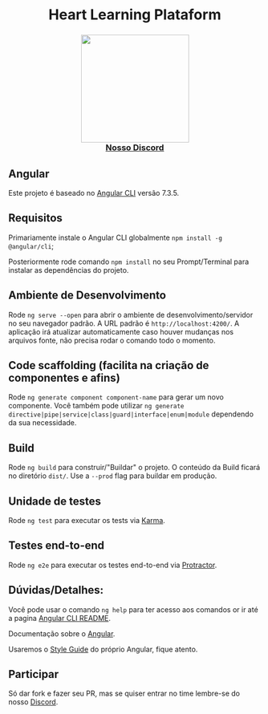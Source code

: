 <h1 align="center">
  Heart Learning Plataform
</h1>

<h3 align="center">
  <img src="https://heartdevs.com/wp-content/uploads/2018/12/logo.png" width="215"><br>
  <a href="https://discord.me/he4rt" target="_blank">Nosso Discord</a>
</h3>

## Angular
Este projeto é baseado no [Angular CLI](https://github.com/angular/angular-cli) versão 7.3.5.

## Requisitos
Primariamente instale o Angular CLI globalmente `npm install -g @angular/cli`;

Posteriormente rode comando `npm install` no seu Prompt/Terminal para instalar as dependências do projeto.

## Ambiente de Desenvolvimento

Rode `ng serve --open` para abrir o ambiente de desenvolvimento/servidor no seu navegador padrão. A URL padrão é `http://localhost:4200/`. A aplicação irá atualizar automaticamente caso houver mudanças nos arquivos fonte, não precisa rodar o comando todo o momento.

## Code scaffolding (facilita na criação de componentes e afins)

Rode `ng generate component component-name` para gerar um novo componente. Você também pode utilizar `ng generate directive|pipe|service|class|guard|interface|enum|module` dependendo da sua necessidade.

## Build

Rode `ng build` para construir/"Buildar" o projeto. O conteúdo da Build ficará no diretório `dist/`. Use a `--prod` flag para buildar em produção.

##  Unidade de testes

Rode `ng test` para executar os tests via [Karma](https://karma-runner.github.io).

## Testes end-to-end

Rode `ng e2e` para executar os testes end-to-end via [Protractor](http://www.protractortest.org/).

## Dúvidas/Detalhes:

Você pode usar o comando `ng help` para ter acesso aos comandos or ir até a pagina [Angular CLI README](https://github.com/angular/angular-cli/blob/master/README.md).

Documentação sobre o [Angular](https://angular.io/docs).

Usaremos o [Style Guide](https://angular.io/guide/styleguide) do próprio Angular, fique atento.

## Participar

Só dar fork e fazer seu PR, mas se quiser entrar no time lembre-se do nosso [Discord](https://discord.me/he4rt).